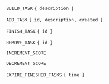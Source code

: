 `BUILD_TASK`
`{ description }`

`ADD_TASK`
`{ id, description, created }`

`FINISH_TASK`
`{ id }`

`REMOVE_TASK`
`{ id }`

`INCREMENT_SCORE`

`DECREMENT_SCORE`

`EXPIRE_FINISHED_TASKS`
`{ time }`
